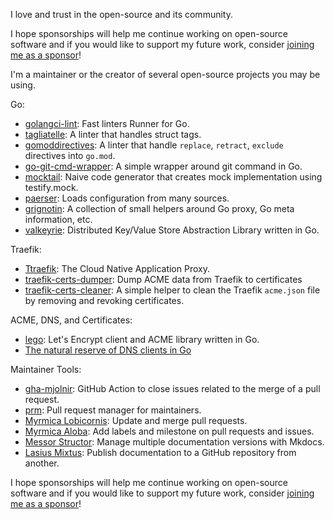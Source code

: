 
I love and trust in the open-source and its community.

I hope sponsorships will help me continue working on open-source software and if you would like to support my future work, consider [joining me as a sponsor](https://github.com/sponsors/ldez)!

I'm a maintainer or the creator of several open-source projects you may be using.

Go:
- [golangci-lint](https://github.com/golangci/golangci-lint): Fast linters Runner for Go.
- [tagliatelle](https://github.com/ldez/tagliatelle): A linter that handles struct tags.
- [gomoddirectives](https://github.com/ldez/gomoddirectives): A linter that handle `replace`, `retract`, `exclude` directives into `go.mod`.
- [go-git-cmd-wrapper](https://github.com/ldez/go-git-cmd-wrapper): A simple wrapper around git command in Go.
- [mocktail](https://github.com/traefik/mocktail): Naive code generator that creates mock implementation using testify.mock.
- [paerser](https://github.com/traefik/paerser): Loads configuration from many sources.
- [grignotin](https://github.com/ldez/grignotin): A collection of small helpers around Go proxy, Go meta information, etc.
- [valkeyrie](https://github.com/kvtools/valkeyrie): Distributed Key/Value Store Abstraction Library written in Go.

Traefik:
- [Ttraefik](https://github.com/traefik/traefik): The Cloud Native Application Proxy.
- [traefik-certs-dumper](https://github.com/ldez/traefik-certs-dumper): Dump ACME data from Traefik to certificates
- [traefik-certs-cleaner](https://github.com/ldez/traefik-certs-cleaner): A simple helper to clean the Traefik `acme.json` file by removing and revoking certificates.

ACME, DNS, and Certificates:
- [lego](https://github.com/go-acme/lego): Let's Encrypt client and ACME library written in Go.
- [The natural reserve of DNS clients in Go](https://github.com/nrdcg/)

Maintainer Tools:
- [gha-mjolnir](https://github.com/ldez/gha-mjolnir): GitHub Action to close issues related to the merge of a pull request.
- [prm](https://github.com/ldez/prm): Pull request manager for maintainers.
- [Myrmica Lobicornis](https://github.com/traefik/lobicornis): Update and merge pull requests.
- [Myrmica Aloba](https://github.com/traefik/aloba): Add labels and milestone on pull requests and issues.
- [Messor Structor](https://github.com/traefik/structor): Manage multiple documentation versions with Mkdocs.
- [Lasius Mixtus](https://github.com/traefik/mixtus): Publish documentation to a GitHub repository from another.

I hope sponsorships will help me continue working on open-source software and if you would like to support my future work, consider [joining me as a sponsor](https://github.com/sponsors/ldez)!
